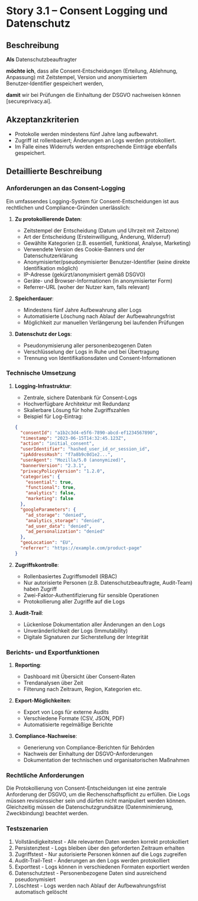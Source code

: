 # Story 3.1 – Consent Logging und Datenschutz

## Beschreibung

**Als** Datenschutzbeauftragter

**möchte ich**, dass alle Consent‑Entscheidungen (Erteilung, Ablehnung, Anpassung) mit Zeitstempel, Version und anonymisiertem Benutzer‑Identifier gespeichert werden,

**damit** wir bei Prüfungen die Einhaltung der DSGVO nachweisen können [secureprivacy.ai].

## Akzeptanzkriterien

- Protokolle werden mindestens fünf Jahre lang aufbewahrt.
- Zugriff ist rollenbasiert; Änderungen an Logs werden protokolliert.
- Im Falle eines Widerrufs werden entsprechende Einträge ebenfalls gespeichert.

## Detaillierte Beschreibung

### Anforderungen an das Consent-Logging
Ein umfassendes Logging-System für Consent-Entscheidungen ist aus rechtlichen und Compliance-Gründen unerlässlich:

1. **Zu protokollierende Daten**:
   - Zeitstempel der Entscheidung (Datum und Uhrzeit mit Zeitzone)
   - Art der Entscheidung (Ersteinwilligung, Änderung, Widerruf)
   - Gewählte Kategorien (z.B. essentiell, funktional, Analyse, Marketing)
   - Verwendete Version des Cookie-Banners und der Datenschutzerklärung
   - Anonymisierter/pseudonymisierter Benutzer-Identifier (keine direkte Identifikation möglich)
   - IP-Adresse (gekürzt/anonymisiert gemäß DSGVO)
   - Geräte- und Browser-Informationen (in anonymisierter Form)
   - Referrer-URL (woher der Nutzer kam, falls relevant)

2. **Speicherdauer**:
   - Mindestens fünf Jahre Aufbewahrung aller Logs
   - Automatisierte Löschung nach Ablauf der Aufbewahrungsfrist
   - Möglichkeit zur manuellen Verlängerung bei laufenden Prüfungen

3. **Datenschutz der Logs**:
   - Pseudonymisierung aller personenbezogenen Daten
   - Verschlüsselung der Logs in Ruhe und bei Übertragung
   - Trennung von Identifikationsdaten und Consent-Informationen

### Technische Umsetzung
1. **Logging-Infrastruktur**:
   - Zentrale, sichere Datenbank für Consent-Logs
   - Hochverfügbare Architektur mit Redundanz
   - Skalierbare Lösung für hohe Zugriffszahlen
   - Beispiel für Log-Eintrag:
   ```json
   {
     "consentId": "a1b2c3d4-e5f6-7890-abcd-ef1234567890",
     "timestamp": "2023-06-15T14:32:45.123Z",
     "action": "initial_consent",
     "userIdentifier": "hashed_user_id_or_session_id",
     "ipAddressHash": "f7a8b9c0d1e2...",
     "userAgent": "Mozilla/5.0 (anonymized)",
     "bannerVersion": "2.3.1",
     "privacyPolicyVersion": "1.2.0",
     "categories": {
       "essential": true,
       "functional": true,
       "analytics": false,
       "marketing": false
     },
     "googleParameters": {
       "ad_storage": "denied",
       "analytics_storage": "denied",
       "ad_user_data": "denied",
       "ad_personalization": "denied"
     },
     "geoLocation": "EU",
     "referrer": "https://example.com/product-page"
   }
   ```

2. **Zugriffskontrolle**:
   - Rollenbasiertes Zugriffsmodell (RBAC)
   - Nur autorisierte Personen (z.B. Datenschutzbeauftragte, Audit-Team) haben Zugriff
   - Zwei-Faktor-Authentifizierung für sensible Operationen
   - Protokollierung aller Zugriffe auf die Logs

3. **Audit-Trail**:
   - Lückenlose Dokumentation aller Änderungen an den Logs
   - Unveränderlichkeit der Logs (Immutability)
   - Digitale Signaturen zur Sicherstellung der Integrität

### Berichts- und Exportfunktionen
1. **Reporting**:
   - Dashboard mit Übersicht über Consent-Raten
   - Trendanalysen über Zeit
   - Filterung nach Zeitraum, Region, Kategorien etc.

2. **Export-Möglichkeiten**:
   - Export von Logs für externe Audits
   - Verschiedene Formate (CSV, JSON, PDF)
   - Automatisierte regelmäßige Berichte

3. **Compliance-Nachweise**:
   - Generierung von Compliance-Berichten für Behörden
   - Nachweis der Einhaltung der DSGVO-Anforderungen
   - Dokumentation der technischen und organisatorischen Maßnahmen

### Rechtliche Anforderungen
Die Protokollierung von Consent-Entscheidungen ist eine zentrale Anforderung der DSGVO, um die Rechenschaftspflicht zu erfüllen. Die Logs müssen revisionssicher sein und dürfen nicht manipuliert werden können. Gleichzeitig müssen die Datenschutzgrundsätze (Datenminimierung, Zweckbindung) beachtet werden.

### Testszenarien
1. Vollständigkeitstest - Alle relevanten Daten werden korrekt protokolliert
2. Persistenztest - Logs bleiben über den geforderten Zeitraum erhalten
3. Zugriffstest - Nur autorisierte Personen können auf die Logs zugreifen
4. Audit-Trail-Test - Änderungen an den Logs werden protokolliert
5. Exporttest - Logs können in verschiedenen Formaten exportiert werden
6. Datenschutztest - Personenbezogene Daten sind ausreichend pseudonymisiert
7. Löschtest - Logs werden nach Ablauf der Aufbewahrungsfrist automatisch gelöscht
